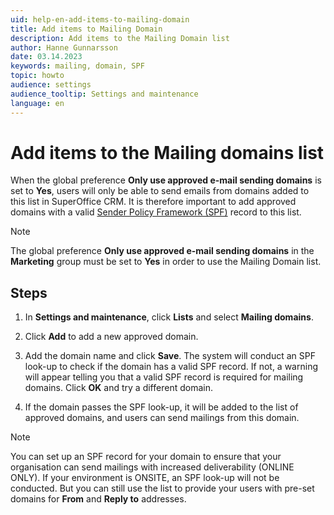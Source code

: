 ```yaml
---
uid: help-en-add-items-to-mailing-domain
title: Add items to Mailing Domain
description: Add items to the Mailing Domain list
author: Hanne Gunnarsson
date: 03.14.2023
keywords: mailing, domain, SPF
topic: howto
audience: settings
audience_tooltip: Settings and maintenance
language: en
---
```


# Add items to the Mailing domains list

When the global preference **Only use approved e-mail sending domains** is set to **Yes**, users will only be able to send emails from domains added to this list in SuperOffice CRM. It is therefore important to add approved domains with a valid [Sender Policy Framework (SPF)][1] record to this list.

> [!NOTE]
> The global preference **Only use approved e-mail sending domains** in the **Marketing** group must be set to **Yes** in order to use the Mailing Domain list.

## Steps

1. In **Settings and maintenance**, click **Lists** and select **Mailing domains**.

1. Click **Add** to add a new approved domain.

1. Add the domain name and click **Save**. The system will conduct an SPF look-up to check if the domain has a valid SPF record. If not, a warning will appear telling you that a valid SPF record is required for mailing domains. Click **OK** and try a different domain.

1. If the domain passes the SPF look-up, it will be added to the list of approved domains, and users can send mailings from this domain.

> [!NOTE]
> You can set up an SPF record for your domain to ensure that your organisation can send mailings with increased deliverability (ONLINE ONLY). If your environment is ONSITE, an SPF look-up will not be conducted. But you can still use the list to provide your users with pre-set domains for **From** and **Reply to** addresses.

<!-- Referenced links -->
[1]: ../../../../en/email/mailgun/spf/index.md

<!-- Referenced images -->
